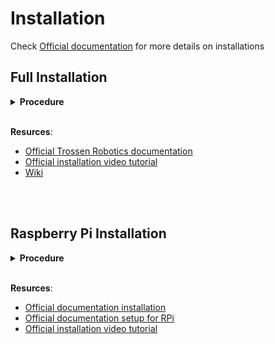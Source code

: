 # Installation

Check [Official documentation](https://docs.trossenrobotics.com/interbotix_xsarms_docs/ros_interface/ros1/software_setup.html) for more details on installations

## Full Installation
<details>
  <summary><strong>Procedure</strong></summary>

  (requirements: Ubuntu Linux18.04, **20.04**, or 22.04)

Full descktop installaition:

```
sudo apt install curl
curl 'https://raw.githubusercontent.com/Interbotix/interbotix_ros_manipulators/main/interbotix_ros_xsarms/install/amd64/xsarm_amd64_install.sh' > xsarm_amd64_install.sh
chmod +x xsarm_amd64_install.sh
./xsarm_amd64_install.sh -d noetic
```

Before installation, it will ask 2 questions. The first answare 'y' (yes) and the second 'n' (no). The first one is about perception package, that we want, and will allow aus to use Computer Vision. The second is about MATPLOT, that we do not have.

```
install the Interbotix Perception packages? This will include the RealSense and AprilTag packages as dependencies.

y
Install the MATLAB-ROS API?
n
INSTALLATION SUMMARY:
ROS Distribution:           ROS 1 noetic
Install Perception Modules: true
Install MATLAB Modules:     false
Installation path:          /home/gringo/interbotix_ws


Is this correct?

y
```

→  end up with this [Repo](https://github.com/Interbotix)

→ Correct installation checks:

    ```
    source /opt/ros/$ROS_DISTRO/setup.bash
    source ~/interbotix_ws/devel/setup.bash
    rospack list | grep interbotix
    ```
  Specific packages you should confirm have been built are interbotix_xs_sdk, interbotix_xs_msgs, and interbotix_xs_modules. These serve as the fundamental core of the ROS 1 Interface and are required to use it. If these are missing, check the installation script’s output for errors.

</details>

<br>

**Resurces**:

- [Official Trossen Robotics documentation](https://docs.trossenrobotics.com/interbotix_xsarms_docs/ros_interface/ros1/software_setup.html#requirements)
- [Official installation video tutorial](https://www.youtube.com/watch?v=kZx2tNVfQAQ&list=PL8X3t2QTE54sMTCF59t0pTFXgAmdf0Y9t&index=4&t=31s)
- [Wiki](http://wiki.ros.org/xseries_arms)


<br>
<br>

## Raspberry Pi Installation

<details>
  <summary><strong>Procedure</strong></summary>

1. Format SD card of RPi

2. Flush Ubuntu Server 20.04.5 LTS 64 bits in to the SD card of RPi
  > I used [Raspberry Pi imager](https://www.raspberrypi.com/software/):
  >> Chose OS → Other general Purpose OS → Ubuntu → Ubuntu Server 20.04.5 LTS 64 bits

3. Plug in SD card into the RPi and wait for booting

4. Run this comands:

    ```
    sudo apt update && sudo apt upgrade
    sudo reboot

    sudo apt install ubuntu-mate-desktop
    sudo reboot
    ```

5. At boot, the monitor should now display a login screen (instead of the terminal prompts from before). Before logging in, click the Ubuntu sign next to the username text box, and select ‘MATE’ as the desktop environment.

>6. Modify max CPU clock frequency from 1.5GHz to 2GHz
>
>    ```
>    cd /boot/firmware/
>    sudo nano usercfg.txt
>
>    over_voltage=6
>    arm_freq=2000
>    sudo reboot
>    ```

>7. Give a user sudo privileges without requiring a password
>
>    ```
>    sudo visudo
>
>    At bottom add: pibot ALL=(ALL) NOPASSWD:ALL
>    ```

> 8. Fix Bluetooth issues → the Bluetooth module on the Pi 4 is by default disabled ⇒ sudo apt install pi-bluetooth

9. INSTALL ROS & PACKAGES ON PI ([Raspberry Pi 4B (ARM64 Architecture)](https://docs.trossenrobotics.com/interbotix_xsarms_docs/ros_interface/ros1/software_setup.html#raspberry-pi-4b-arm64-architecture))

  ```
  $sudo apt install curl
  $curl 'https://raw.githubusercontent.com/Interbotix/interbotix_ros_manipulators/main/interbotix_ros_xsarms/install/rpi4/xsarm_rpi4_install.sh' > xsarm_rpi4_install.sh
  $chmod +x xsarm_rpi4_install.sh
  $./xsarm_rpi4_install.sh -d noetic
  ```

10. INSTALL ROS & PACKAGES ON PERSONAL LINUX COMPUTER ([Remote Install](https://docs.trossenrobotics.com/interbotix_xsarms_docs/ros_interface/ros1/software_setup.html#remote-install)):

  - Be aware that the installation script will export the ROS_MASTER_URI environment variable in your personal computer’s ~/.bashrc file to http://<hostname>.local:11311. Make sure to comment out this line when done monitoring or your personal computer will complain about not being able to find its ROS Master.

11. Check that the Interbotix ROS packages were installed correctly. The command and example output are below:

  ```
  $source /opt/ros/$ROS_DISTRO/setup.bash
  $source ~/interbotix_ws/devel/setup.bash
  $rospack list | grep interbotix
  ```

  remember to comment out the .bashrc

</details>

<br>

**Resurces**:

- [Official documentation installation](https://docs.trossenrobotics.com/interbotix_xsarms_docs/ros_interface/ros1/software_setup.html#raspberry-pi-4b-arm64-architecture)
- [Official documentation setup for RPi](https://docs.trossenrobotics.com/interbotix_xsarms_docs/ros_interface/ros1/raspberry_pi_setup.html)
- [Official installation video tutorial](https://www.youtube.com/watch?v=kZx2tNVfQAQ&list=PL8X3t2QTE54sMTCF59t0pTFXgAmdf0Y9t&index=4&t=31s)


